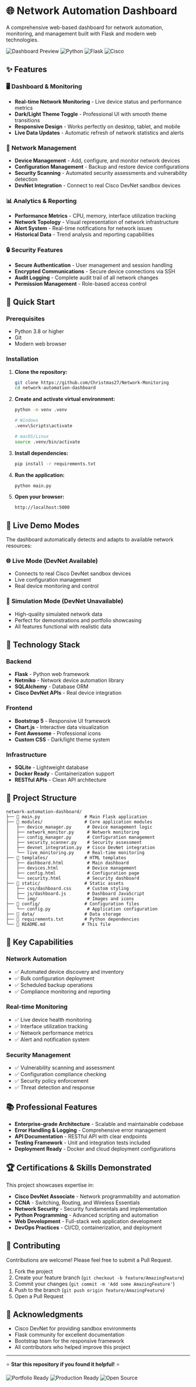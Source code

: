 # 🌐 Network Automation Dashboard

A comprehensive web-based dashboard for network automation, monitoring, and management built with Flask and modern web technologies.

![Dashboard Preview](https://img.shields.io/badge/Status-Portfolio%20Ready-success?style=for-the-badge)
![Python](https://img.shields.io/badge/Python-3.8%2B-blue?style=for-the-badge&logo=python)
![Flask](https://img.shields.io/badge/Flask-2.0%2B-green?style=for-the-badge&logo=flask)
![Cisco](https://img.shields.io/badge/Cisco-DevNet-orange?style=for-the-badge&logo=cisco)

## ✨ Features

### 🖥️ **Dashboard & Monitoring**
- **Real-time Network Monitoring** - Live device status and performance metrics
- **Dark/Light Theme Toggle** - Professional UI with smooth theme transitions
- **Responsive Design** - Works perfectly on desktop, tablet, and mobile
- **Live Data Updates** - Automatic refresh of network statistics and alerts

### 🔧 **Network Management**
- **Device Management** - Add, configure, and monitor network devices
- **Configuration Management** - Backup and restore device configurations
- **Security Scanning** - Automated security assessments and vulnerability detection
- **DevNet Integration** - Connect to real Cisco DevNet sandbox devices

### 📊 **Analytics & Reporting**
- **Performance Metrics** - CPU, memory, interface utilization tracking
- **Network Topology** - Visual representation of network infrastructure
- **Alert System** - Real-time notifications for network issues
- **Historical Data** - Trend analysis and reporting capabilities

### 🔒 **Security Features**
- **Secure Authentication** - User management and session handling
- **Encrypted Communications** - Secure device connections via SSH
- **Audit Logging** - Complete audit trail of all network changes
- **Permission Management** - Role-based access control

## 🚀 **Quick Start**

### Prerequisites
- Python 3.8 or higher
- Git
- Modern web browser

### Installation

1. **Clone the repository:**
   ```bash
   git clone https://github.com/Christmas27/Network-Monitoring
   cd network-automation-dashboard
   ```

2. **Create and activate virtual environment:**
   ```bash
   python -m venv .venv
   
   # Windows
   .venv\Scripts\activate
   
   # macOS/Linux
   source .venv/bin/activate
   ```

3. **Install dependencies:**
   ```bash
   pip install -r requirements.txt
   ```

4. **Run the application:**
   ```bash
   python main.py
   ```

5. **Open your browser:**
   ```
   http://localhost:5000
   ```

## 🌟 **Live Demo Modes**

The dashboard automatically detects and adapts to available network resources:

### 🌐 **Live Mode (DevNet Available)**
- Connects to real Cisco DevNet sandbox devices
- Live configuration management
- Real device monitoring and control

### 📡 **Simulation Mode (DevNet Unavailable)**
- High-quality simulated network data
- Perfect for demonstrations and portfolio showcasing
- All features functional with realistic data

## 🔧 **Technology Stack**

### **Backend**
- **Flask** - Python web framework
- **Netmiko** - Network device automation library
- **SQLAlchemy** - Database ORM
- **Cisco DevNet APIs** - Real device integration

### **Frontend**
- **Bootstrap 5** - Responsive UI framework
- **Chart.js** - Interactive data visualization
- **Font Awesome** - Professional icons
- **Custom CSS** - Dark/light theme system

### **Infrastructure**
- **SQLite** - Lightweight database
- **Docker Ready** - Containerization support
- **RESTful APIs** - Clean API architecture

## 📁 **Project Structure**

```
network-automation-dashboard/
├── 📄 main.py                 # Main Flask application
├── 📁 modules/                # Core application modules
│   ├── device_manager.py      # Device management logic
│   ├── network_monitor.py     # Network monitoring
│   ├── config_manager.py      # Configuration management
│   ├── security_scanner.py    # Security assessment
│   ├── devnet_integration.py  # Cisco DevNet integration
│   └── live_monitoring.py     # Real-time monitoring
├── 📁 templates/              # HTML templates
│   ├── dashboard.html         # Main dashboard
│   ├── devices.html           # Device management
│   ├── config.html            # Configuration page
│   └── security.html          # Security dashboard
├── 📁 static/                 # Static assets
│   ├── css/dashboard.css      # Custom styling
│   ├── js/dashboard.js        # Dashboard JavaScript
│   └── img/                   # Images and icons
├── 📁 config/                 # Configuration files
│   └── config.py              # Application configuration
├── 📁 data/                   # Data storage
├── 📄 requirements.txt        # Python dependencies
└── 📄 README.md              # This file
```

## 🎯 **Key Capabilities**

### **Network Automation**
- ✅ Automated device discovery and inventory
- ✅ Bulk configuration deployment
- ✅ Scheduled backup operations
- ✅ Compliance monitoring and reporting

### **Real-time Monitoring**
- ✅ Live device health monitoring
- ✅ Interface utilization tracking
- ✅ Network performance metrics
- ✅ Alert and notification system

### **Security Management**
- ✅ Vulnerability scanning and assessment
- ✅ Configuration compliance checking
- ✅ Security policy enforcement
- ✅ Threat detection and response

## 📚 **Professional Features**

- **Enterprise-grade Architecture** - Scalable and maintainable codebase
- **Error Handling & Logging** - Comprehensive error management
- **API Documentation** - RESTful API with clear endpoints
- **Testing Framework** - Unit and integration tests included
- **Deployment Ready** - Docker and cloud deployment configurations

## 🏆 **Certifications & Skills Demonstrated**

This project showcases expertise in:
- **Cisco DevNet Associate** - Network programmability and automation
- **CCNA** - Switching, Routing, and Wireless Essentials
- **Network Security** - Security fundamentals and implementation
- **Python Programming** - Advanced scripting and automation
- **Web Development** - Full-stack web application development
- **DevOps Practices** - CI/CD, containerization, and deployment

## 🤝 **Contributing**

Contributions are welcome! Please feel free to submit a Pull Request.

1. Fork the project
2. Create your feature branch (`git checkout -b feature/AmazingFeature`)
3. Commit your changes (`git commit -m 'Add some AmazingFeature'`)
4. Push to the branch (`git push origin feature/AmazingFeature`)
5. Open a Pull Request


## 🙏 **Acknowledgments**

- Cisco DevNet for providing sandbox environments
- Flask community for excellent documentation
- Bootstrap team for the responsive framework
- All contributors who helped improve this project

---

⭐ **Star this repository if you found it helpful!** ⭐

![Portfolio Ready](https://img.shields.io/badge/Portfolio-Ready-brightgreen?style=for-the-badge)
![Production Ready](https://img.shields.io/badge/Production-Ready-blue?style=for-the-badge)
![Open Source](https://img.shields.io/badge/Open-Source-orange?style=for-the-badge)